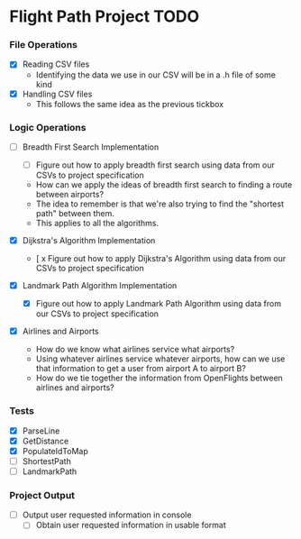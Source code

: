 # Flight Path Project TODO

### File Operations
- [x] Reading CSV files
  - Identifying the data we use in our CSV will be in a .h file of some kind
- [x] Handling CSV files
  - This follows the same idea as the previous tickbox

### Logic Operations
- [ ] Breadth First Search Implementation
  - [ ] Figure out how to apply breadth first search using data from our CSVs to project specification
  - How can we apply the ideas of breadth first search to finding a route between airports?
  - The idea to remember is that we're also trying to find the "shortest path" between them.
  - This applies to all the algorithms.

- [x] Dijkstra's Algorithm Implementation
  - [ x Figure out how to apply Dijkstra's Algorithm using data from our CSVs to project specification

- [x] Landmark Path Algorithm Implementation
  - [x] Figure out how to apply Landmark Path Algorithm using data from our CSVs to project specification

- [x] Airlines and Airports
  - How do we know what airlines service what airports?
  - Using whatever airlines service whatever airports, how can we use that information to get a user from airport A to airport B?
  - How do we tie together the information from OpenFlights between airlines and airports?

### Tests
- [x] ParseLine
- [x] GetDistance
- [x] PopulateIdToMap
- [ ] ShortestPath
- [ ] LandmarkPath

### Project Output
- [ ] Output user requested information in console
  - [ ] Obtain user requested information in usable format
